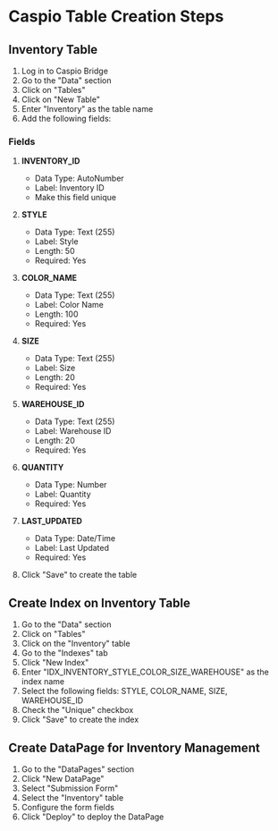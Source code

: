 # Caspio Table Creation Steps

## Inventory Table

1. Log in to Caspio Bridge
2. Go to the "Data" section
3. Click on "Tables"
4. Click on "New Table"
5. Enter "Inventory" as the table name
6. Add the following fields:

### Fields

1. **INVENTORY_ID**
   - Data Type: AutoNumber
   - Label: Inventory ID
   - Make this field unique

2. **STYLE**
   - Data Type: Text (255)
   - Label: Style
   - Length: 50
   - Required: Yes

3. **COLOR_NAME**
   - Data Type: Text (255)
   - Label: Color Name
   - Length: 100
   - Required: Yes

4. **SIZE**
   - Data Type: Text (255)
   - Label: Size
   - Length: 20
   - Required: Yes

5. **WAREHOUSE_ID**
   - Data Type: Text (255)
   - Label: Warehouse ID
   - Length: 20
   - Required: Yes

6. **QUANTITY**
   - Data Type: Number
   - Label: Quantity
   - Required: Yes

7. **LAST_UPDATED**
   - Data Type: Date/Time
   - Label: Last Updated
   - Required: Yes

7. Click "Save" to create the table

## Create Index on Inventory Table

1. Go to the "Data" section
2. Click on "Tables"
3. Click on the "Inventory" table
4. Go to the "Indexes" tab
5. Click "New Index"
6. Enter "IDX_INVENTORY_STYLE_COLOR_SIZE_WAREHOUSE" as the index name
7. Select the following fields: STYLE, COLOR_NAME, SIZE, WAREHOUSE_ID
8. Check the "Unique" checkbox
9. Click "Save" to create the index

## Create DataPage for Inventory Management

1. Go to the "DataPages" section
2. Click "New DataPage"
3. Select "Submission Form"
4. Select the "Inventory" table
5. Configure the form fields
6. Click "Deploy" to deploy the DataPage